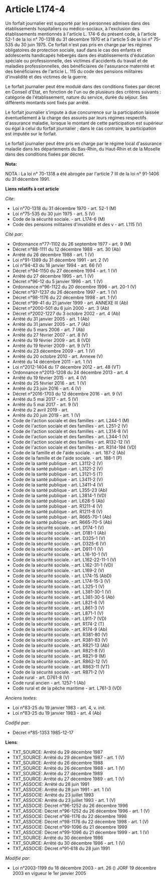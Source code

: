 # Article L174-4

Un forfait journalier est supporté par les personnes admises dans des établissements hospitaliers ou médico-sociaux, à
l'exclusion des établissements mentionnés à l'article L. 174-6 du présent code, à l'article 52-1 de la loi n° 70-1318 du 31
décembre 1970 et à l'article 5 de la loi n° 75-535 du 30 juin 1975. Ce forfait n'est pas pris en charge par les régimes
obligatoires de protection sociale, sauf dans le cas des enfants et adolescents handicapés hébergés dans des établissements
d'éducation spéciale ou professionnelle, des victimes d'accidents du travail et de maladies professionnelles, des
bénéficiaires de l'assurance maternité et des bénéficiaires de l'article L. 115 du code des pensions militaires d'invalidité
et des victimes de la guerre. 

Le forfait journalier peut être modulé dans des conditions fixées par décret en Conseil d'Etat, en fonction de l'un ou de
plusieurs des critères suivants : catégorie de l'établissement, nature du service, durée du séjour. Ses différents montants
sont fixés par arrêté.

Le forfait journalier s'impute à due concurrence sur la participation laissée éventuellement à la charge des assurés par
leurs régimes respectifs d'assurance maladie, lorsque le montant de cette participation est supérieur ou égal à celui du
forfait journalier ; dans le cas contraire, la participation est imputée sur le forfait. 

Le forfait journalier peut être pris en charge par le régime local d'assurance maladie dans les départements du Bas-Rhin, du
Haut-Rhin et de la Moselle dans des conditions fixées par décret.

**Nota:**

NOTA : La loi n° 70-1318 a été abrogée par l'article 7 III de la loi n° 91-1406 du 31 décembre 1991.

**Liens relatifs à cet article**

_Cite_:

  - Loi n°70-1318 du 31 décembre 1970 - art. 52-1 (M)
  - Loi n°75-535 du 30 juin 1975 - art. 5 (V)
  - Code de la sécurité sociale. - art. L174-6 (M)
  - Code des pensions militaires d'invalidité et des v - art. L115 (V)

_Cité par_:

  - Ordonnance n°77-1102 du 26 septembre 1977 - art. 9 (M)
  - Décret n°88-1111 du 12 décembre 1988 - art. 30 (Ab)
  - Arrêté du 26 décembre 1988 - art. 1 (V)
  - Loi n°91-1389 du 31 décembre 1991 - art. 2 (V)
  - Loi n°94-43 du 18 janvier 1994 - art. 66 (V)
  - Décret n°94-1150 du 27 décembre 1994 - art. 1 (V)
  - Arrêté du 27 décembre 1995 - art. 1 (V)
  - Décret n°96-12 du 5 janvier 1996 - art. 1 (V)
  - Ordonnance n°96-1122 du 20 décembre 1996 - art. 20-1 (V)
  - Décret n°97-1237 du 26 décembre 1997 - art. 1 (V)
  - Décret n°98-1176 du 22 décembre 1998 - art. 1 (V)
  - Décret n°99-41 du 21 janvier 1999 - art. ANNEXE III (Ab)
  - Décret n°2000-501 du 6 juin 2000 - art. 3 (Ab)
  - Décret n°2002-1227 du 3 octobre 2002 - art. 4 (Ab)
  - Arrêté du 31 janvier 2005 - art. 1 (Ab)
  - Arrêté du 31 janvier 2005 - art. 7 (Ab)
  - Arrêté du 5 mars 2006 - art. 7 (Ab)
  - Arrêté du 27 février 2007 - art. 8 (V)
  - Arrêté du 19 février 2009 - art. 8 (VD)
  - Arrêté du 19 février 2009 - art. 9 (VT)
  - Arrêté du 23 décembre 2009 - art. 1 (V)
  - Arrêté du 20 octobre 2010 - art. Annexe (V)
  - Arrêté du 14 décembre 2011 - art. 1 (V)
  - Loi n°2012-1404 du 17 décembre 2012 - art. 48 (VT)
  - Ordonnance n°2013-1208 du 24 décembre 2013 - art. 4
  - Arrêté du 19 février 2015 - art. 4 (V)
  - Arrêté du 25 février 2016 - art. 1 (V)
  - Arrêté du 23 juin 2016 - art. 4 (V)
  - Décret n°2016-1703 du 12 décembre 2016 - art. 9 (V)
  - Arrêté du 5 mai 2017 - art. 5 (V)
  - Arrêté du 5 mai 2017 - art. 9 (V)
  - Arrêté du 2 avril 2019 - art.
  - Arrêté du 20 juin 2019 - art. 1 (V)
  - Code de l'action sociale et des familles - art. L244-1 (M)
  - Code de l'action sociale et des familles - art. L251-2 (V)
  - Code de l'action sociale et des familles - art. L314-8 (V)
  - Code de l'action sociale et des familles - art. L344-1 (V)
  - Code de l'action sociale et des familles - art. R132-12 (V)
  - Code de l'action sociale et des familles - art. R314-194 (VD)
  - Code de la famille et de l'aide sociale. - art. 187-2 (Ab)
  - Code de la famille et de l'aide sociale. - art. 188-1 (P)
  - Code de la santé publique - art. L3112-2 (V)
  - Code de la santé publique - art. L3121-2 (V)
  - Code de la santé publique - art. L3121-5 (T)
  - Code de la santé publique - art. L3411-2 (V)
  - Code de la santé publique - art. L3411-4 (V)
  - Code de la santé publique - art. L355-23 (Ab)
  - Code de la santé publique - art. L3814-1 (VD)
  - Code de la santé publique - art. L628-5 (Ab)
  - Code de la santé publique - art. R1211-4 (V)
  - Code de la santé publique - art. R1211-8 (V)
  - Code de la santé publique - art. R665-70-1 (Ab)
  - Code de la santé publique - art. R665-70-5 (Ab)
  - Code de la sécurité sociale. - art. D174-1 (V)
  - Code de la sécurité sociale. - art. D181-1 (Ab)
  - Code de la sécurité sociale. - art. D325-1 (V)
  - Code de la sécurité sociale. - art. D325-6 (V)
  - Code de la sécurité sociale. - art. D911-1 (V)
  - Code de la sécurité sociale. - art. L16-10-1 (V)
  - Code de la sécurité sociale. - art. L162-22-11-1 (V)
  - Code de la sécurité sociale. - art. L162-31-1 (VD)
  - Code de la sécurité sociale. - art. L169-2 (V)
  - Code de la sécurité sociale. - art. L174-15 (AbD)
  - Code de la sécurité sociale. - art. L174-15-3 (V)
  - Code de la sécurité sociale. - art. L325-1 (V)
  - Code de la sécurité sociale. - art. L381-30-1 (V)
  - Code de la sécurité sociale. - art. L381-30-5 (Ab)
  - Code de la sécurité sociale. - art. L821-6 (V)
  - Code de la sécurité sociale. - art. L861-3 (V)
  - Code de la sécurité sociale. - art. L871-1 (V)
  - Code de la sécurité sociale. - art. L911-7 (VD)
  - Code de la sécurité sociale. - art. R174-2 (T)
  - Code de la sécurité sociale. - art. R174-9 (Ab)
  - Code de la sécurité sociale. - art. R381-80 (V)
  - Code de la sécurité sociale. - art. R381-83 (V)
  - Code de la sécurité sociale. - art. R821-13 (Ab)
  - Code de la sécurité sociale. - art. R821-8 (V)
  - Code de la sécurité sociale. - art. R821-9 (M)
  - Code de la sécurité sociale. - art. R862-12 (V)
  - Code de la sécurité sociale. - art. R863-11 (VT)
  - Code de la sécurité sociale. - art. R871-2 (V)
  - Code rural - art. D761-8 (V)
  - Code rural ancien - art. 1257-1 (Ab)
  - Code rural et de la pêche maritime - art. L761-3 (VD)

_Anciens textes_:

  - Loi n°83-25 du 19 janvier 1983 - art. 4, v. init.
  - Loi n°83-25 du 19 janvier 1983 - art. 4 (Ab)

_Codifié par_:

  - Décret n°85-1353 1985-12-17

**Liens**:

  - TXT_SOURCE: Arrêté du 29 décembre 1987
  - TXT_SOURCE: Arrêté du 29 décembre 1987 - art. 1 (V)
  - TXT_SOURCE: Arrêté du 26 décembre 1988
  - TXT_SOURCE: Arrêté du 26 décembre 1988 - art. 1 (V)
  - TXT_SOURCE: Arrêté du 27 décembre 1989
  - TXT_SOURCE: Arrêté du 27 décembre 1989 - art. 1 (V)
  - TXT_ASSOCIE: Arrêté du 28 juin 1991
  - TXT_ASSOCIE: Arrêté du 28 juin 1991 - art. 1 (V)
  - TXT_ASSOCIE: Arrêté du 23 juillet 1993
  - TXT_ASSOCIE: Arrêté du 23 juillet 1993 - art. 1 (V)
  - TXT_ASSOCIE: Décret n°96-1252 du 26 décembre 1996
  - TXT_ASSOCIE: Décret n°96-1252 du 26 décembre 1996 - art. 1 (V)
  - TXT_ASSOCIE: Décret n°98-1176 du 22 décembre 1998
  - TXT_ASSOCIE: Décret n°98-1176 du 22 décembre 1998 - art. 1 (V)
  - TXT_ASSOCIE: Décret n°99-1096 du 21 décembre 1999
  - TXT_ASSOCIE: Décret n°99-1096 du 21 décembre 1999 - art. 1 (V)
  - TXT_SOURCE: Arrêté du 30 décembre 1986
  - TXT_SOURCE: Arrêté du 30 décembre 1986 - art. 1 (V)
  - TXT_ASSOCIE: Décret n°91-618 du 28 juin 1991

_Modifié par_:

  - Loi n°2003-1199 du 18 décembre 2003 - art. 26 () JORF 19 décembre 2003 en vigueur le 1er janvier 2005
